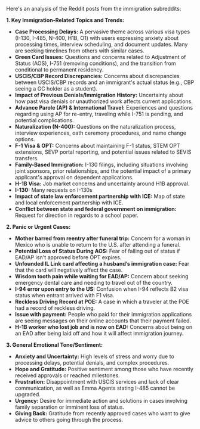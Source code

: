 Here's an analysis of the Reddit posts from the immigration subreddits:

**1. Key Immigration-Related Topics and Trends:**

*   **Case Processing Delays:** A pervasive theme across various visa types (I-130, I-485, N-400, H1B, O1) with users expressing anxiety about processing times, interview scheduling, and document updates. Many are seeking timelines from others with similar cases.
*   **Green Card Issues:** Questions and concerns related to Adjustment of Status (AOS), I-751 (removing conditions), and the transition from conditional to permanent residency.
*   **USCIS/CBP Record Discrepancies:** Concerns about discrepancies between USCIS/CBP records and an immigrant's actual status (e.g., CBP seeing a GC holder as a student).
*   **Impact of Previous Denials/Immigration History:** Uncertainty about how past visa denials or unauthorized work affects current applications.
*   **Advance Parole (AP) & International Travel:** Experiences and questions regarding using AP for re-entry, traveling while I-751 is pending, and potential complications.
*   **Naturalization (N-400):** Questions on the naturalization process, interview experiences, oath ceremony procedures, and name change options.
*   **F-1 Visa & OPT:** Concerns about maintaining F-1 status, STEM OPT extensions, SEVP portal reporting, and potential issues related to SEVIS transfers.
*   **Family-Based Immigration:** I-130 filings, including situations involving joint sponsors, prior relationships, and the potential impact of a primary applicant's approval on dependent applications.
*   **H-1B Visa:** Job market concerns and uncertainty around H1B approval.
*   **I-130:** Many requests on I-130s
*   **Impact of state law enforcement partnership with ICE:** Map of state and local enforcement partnership with ICE.
*  **Conflict between state and federal government on immigration:** Request for direction in regards to a school paper.

**2. Panic or Urgent Cases:**

*   **Mother barred from reentry after funeral trip:** Concern for a woman in Mexico who is unable to return to the U.S. after attending a funeral.
*   **Potential Loss of Status During AOS:** Fear of falling out of status if EAD/AP isn't approved before OPT expires.
*   **Unfounded IL Link card affecting a husband’s immigration case:** Fear that the card will negatively affect the case.
*   **Wisdom tooth pain while waiting for EAD/AP:** Concern about seeking emergency dental care and needing to travel out of the country.
*   **I-94 error upon entry to the US:** Confusion when I-94 reflects B2 visa status when entrant arrived with F1 visa.
*   **Reckless Driving Record at POE:** A case in which a traveler at the POE had a record of reckless driving.
*   **Issue with payment:** People who paid for their immigration applications are seeing messages on their online accounts that their payment failed.
*   **H-1B worker who lost job and is now on EAD:** Concerns about being on an EAD after being laid off and how it will affect immigration journey.

**3. General Emotional Tone/Sentiment:**

*   **Anxiety and Uncertainty:** High levels of stress and worry due to processing delays, potential denials, and complex procedures.
*   **Hope and Gratitude:** Positive sentiment among those who have recently received approvals or reached milestones.
*   **Frustration:** Disappointment with USCIS services and lack of clear communication, as well as Emma Agents stating I-485 cannot be upgraded.
*   **Urgency:** Desire for immediate action and solutions in cases involving family separation or imminent loss of status.
*   **Giving Back:** Gratitude from recently approved cases who want to give advice to others going through the process.
